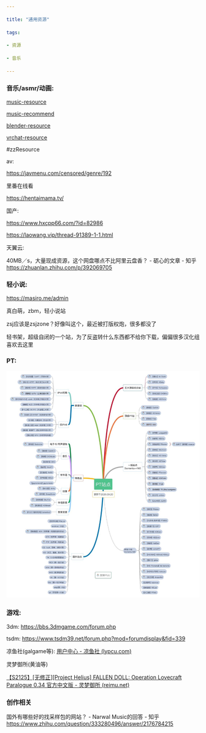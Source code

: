 ```yaml
---

title: "通用资源"

tags:

- 资源

- 音乐

---
```




### 音乐/asmr/动画:



[music-resource](audio/music-resource.md)

[music-recommend](audio/music-recommend.md)

[blender-resource](blender/blender-resource.md)

[vrchat-resource](vrc/vrchat-resource.md)



#zzResource





av:

https://javmenu.com/censored/genre/192



里番在线看

https://hentaimama.tv/ 





国产:

https://www.hxcpp66.com/?id=82986

https://laowang.vip/thread-91389-1-1.html



天翼云:

40MB／s，大量现成资源，这个网盘哪点不比阿里云盘香？ - 砺心的文章 - 知乎 https://zhuanlan.zhihu.com/p/392069705





### 轻小说:



https://masiro.me/admin

真白萌，zbm，轻小说站



zsj应该是zsjzone？好像叫这个，最近被打版权炮，很多都没了



轻书架，超级自闭的一个站，为了反盗转什么东西都不给你下载，偏偏很多汉化组喜欢去这里





### PT:

![image20220306233704.png](assets/image20220306233704.png)





### 游戏:

3dm: https://bbs.3dmgame.com/forum.php

tsdm: https://www.tsdm39.net/forum.php?mod=forumdisplay&fid=339

凉鱼社(galgame等): [用户中心 - 凉鱼社 (lypcu.com)](https://lypcu.com/Ucenter)



灵梦御所(黄油等)

[【S2125】[无修正][Project Helius] FALLEN DOLL: Operation Lovecraft Paralogue 0.34 官方中文版 - 灵梦御所 (reimu.net)](https://blog.reimu.net/archives/54310)





### 创作相关

国外有哪些好的找采样包的网站？ - Narwal Music的回答 - 知乎 https://www.zhihu.com/question/333280496/answer/2176784215


